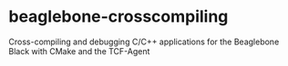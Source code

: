 # beaglebone-crosscompiling
Cross-compiling and debugging C/C++ applications for the Beaglebone Black with CMake and the TCF-Agent
